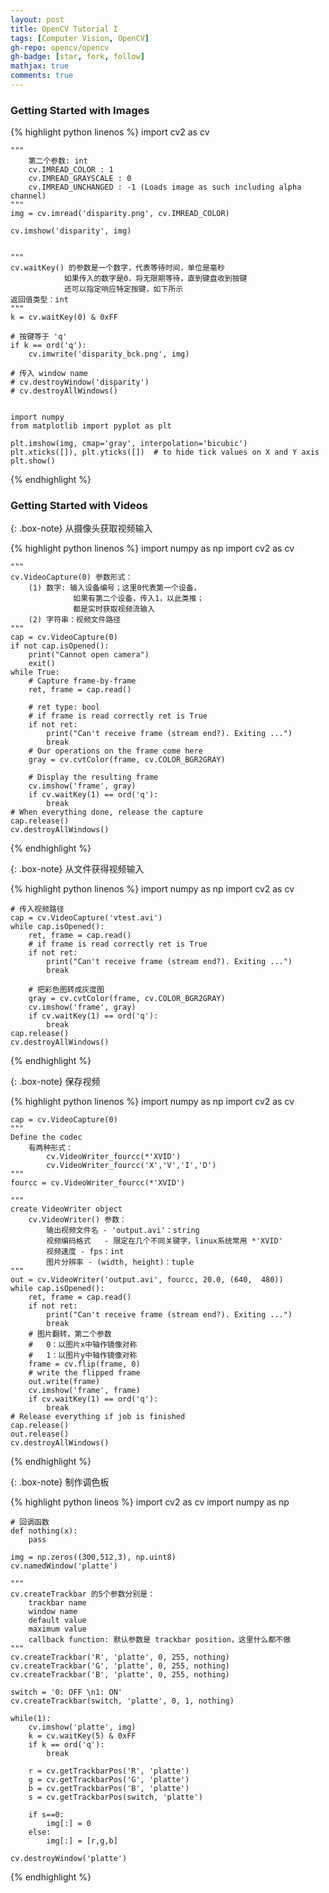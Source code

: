 ```yaml
---
layout: post
title: OpenCV Tutorial I
tags: [Computer Vision, OpenCV]
gh-repo: opencv/opencv
gh-badge: [star, fork, follow]
mathjax: true
comments: true
---
```


### Getting Started with Images
{% highlight python linenos %}
    import cv2 as cv

    """
        第二个参数: int
        cv.IMREAD_COLOR : 1
        cv.IMREAD_GRAYSCALE : 0
        cv.IMREAD_UNCHANGED : -1 (Loads image as such including alpha channel)
    """
    img = cv.imread('disparity.png', cv.IMREAD_COLOR)

    cv.imshow('disparity', img)


    """
    cv.waitKey() 的参数是一个数字，代表等待时间，单位是毫秒
                如果传入的数字是0，将无限期等待，直到键盘收到按键
                还可以指定响应特定按键，如下所示
    返回值类型：int
    """
    k = cv.waitKey(0) & 0xFF

    # 按键等于 'q'
    if k == ord('q'):
        cv.imwrite('disparity_bck.png', img)

    # 传入 window name
    # cv.destroyWindow('disparity')
    # cv.destroyAllWindows()


    import numpy
    from matplotlib import pyplot as plt

    plt.imshow(img, cmap='gray', interpolation='bicubic')
    plt.xticks([]), plt.yticks([])  # to hide tick values on X and Y axis
    plt.show()
{% endhighlight %}

### Getting Started with Videos
{: .box-note}
从摄像头获取视频输入

{% highlight python linenos %}
    import numpy as np
    import cv2 as cv

    """
    cv.VideoCapture(0) 参数形式：
        (1) 数字: 输入设备编号；这里0代表第一个设备，
                  如果有第二个设备，传入1，以此类推；
                  都是实时获取视频流输入
        (2) 字符串：视频文件路径
    """
    cap = cv.VideoCapture(0)
    if not cap.isOpened():
        print("Cannot open camera")
        exit()
    while True:
        # Capture frame-by-frame
        ret, frame = cap.read()
        
        # ret type: bool
        # if frame is read correctly ret is True
        if not ret:
            print("Can't receive frame (stream end?). Exiting ...")
            break
        # Our operations on the frame come here
        gray = cv.cvtColor(frame, cv.COLOR_BGR2GRAY)

        # Display the resulting frame
        cv.imshow('frame', gray)
        if cv.waitKey(1) == ord('q'):
            break
    # When everything done, release the capture
    cap.release()
    cv.destroyAllWindows()
{% endhighlight %}

{: .box-note}
从文件获得视频输入

{% highlight python linenos %}
    import numpy as np
    import cv2 as cv

    # 传入视频路径
    cap = cv.VideoCapture('vtest.avi')
    while cap.isOpened():
        ret, frame = cap.read()
        # if frame is read correctly ret is True
        if not ret:
            print("Can't receive frame (stream end?). Exiting ...")
            break

        # 把彩色图转成灰度图
        gray = cv.cvtColor(frame, cv.COLOR_BGR2GRAY)
        cv.imshow('frame', gray)
        if cv.waitKey(1) == ord('q'):
            break
    cap.release()
    cv.destroyAllWindows()
{% endhighlight %}

{: .box-note}
保存视频

{% highlight python linenos %}
    import numpy as np
    import cv2 as cv

    cap = cv.VideoCapture(0)
    """
    Define the codec
        有两种形式：
            cv.VideoWriter_fourcc(*'XVID')
            cv.VideoWriter_fourcc('X','V','I','D')
    """
    fourcc = cv.VideoWriter_fourcc(*'XVID')

    """
    create VideoWriter object
        cv.VideoWriter() 参数：
            输出视频文件名 - 'output.avi'：string
            视频编码格式   - 限定在几个不同关键字，linux系统常用 *'XVID'
            视频速度 - fps：int
            图片分辨率 - (width, height)：tuple
    """
    out = cv.VideoWriter('output.avi', fourcc, 20.0, (640,  480))
    while cap.isOpened():
        ret, frame = cap.read()
        if not ret:
            print("Can't receive frame (stream end?). Exiting ...")
            break
        # 图片翻转，第二个参数
        #   0：以图片x中轴作镜像对称
        #   1：以图片y中轴作镜像对称
        frame = cv.flip(frame, 0)
        # write the flipped frame
        out.write(frame)
        cv.imshow('frame', frame)
        if cv.waitKey(1) == ord('q'):
            break
    # Release everything if job is finished
    cap.release()
    out.release()
    cv.destroyAllWindows()
{% endhighlight %}

{: .box-note}
制作调色板

{% highlight python lineos %}
    import cv2 as cv
    import numpy as np

    # 回调函数
    def nothing(x):
        pass

    img = np.zeros((300,512,3), np.uint8)
    cv.namedWindow('platte')

    """
    cv.createTrackbar 的5个参数分别是：
        trackbar name
        window name
        default value
        maximum value
        callback function: 默认参数是 trackbar position，这里什么都不做
    """
    cv.createTrackbar('R', 'platte', 0, 255, nothing)
    cv.createTrackbar('G', 'platte', 0, 255, nothing)
    cv.createTrackbar('B', 'platte', 0, 255, nothing)

    switch = '0: OFF \n1: ON'
    cv.createTrackbar(switch, 'platte', 0, 1, nothing)

    while(1):
        cv.imshow('platte', img)
        k = cv.waitKey(5) & 0xFF
        if k == ord('q'):
            break

        r = cv.getTrackbarPos('R', 'platte')
        g = cv.getTrackbarPos('G', 'platte')
        b = cv.getTrackbarPos('B', 'platte')
        s = cv.getTrackbarPos(switch, 'platte')

        if s==0:
            img[:] = 0
        else:
            img[:] = [r,g,b]

    cv.destroyWindow('platte')
{% endhighlight %}
